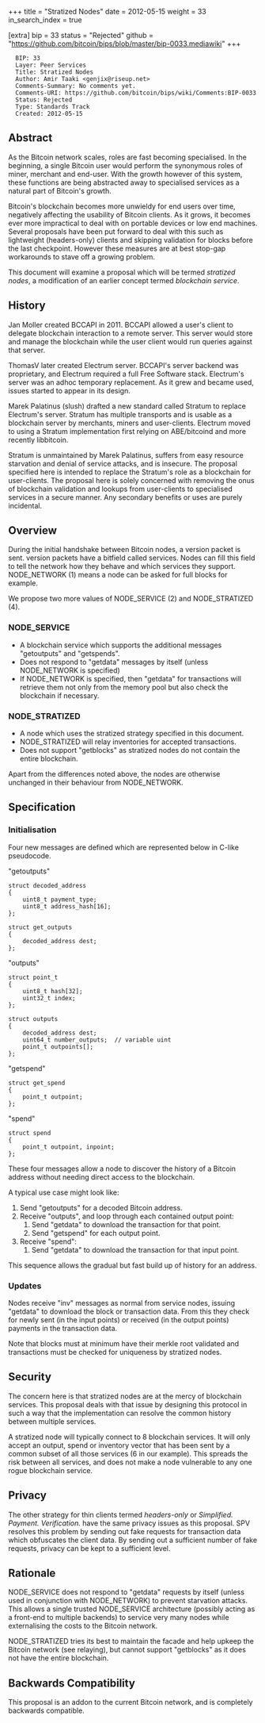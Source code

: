 +++
title = "Stratized Nodes"
date = 2012-05-15
weight = 33
in_search_index = true

[extra]
bip = 33
status = "Rejected"
github = "https://github.com/bitcoin/bips/blob/master/bip-0033.mediawiki"
+++

      BIP: 33
      Layer: Peer Services
      Title: Stratized Nodes
      Author: Amir Taaki <genjix@riseup.net>
      Comments-Summary: No comments yet.
      Comments-URI: https://github.com/bitcoin/bips/wiki/Comments:BIP-0033
      Status: Rejected
      Type: Standards Track
      Created: 2012-05-15

## Abstract

As the Bitcoin network scales, roles are fast becoming specialised. In
the beginning, a single Bitcoin user would perform the synonymous roles
of miner, merchant and end-user. With the growth however of this system,
these functions are being abstracted away to specialised services as a
natural part of Bitcoin's growth.

Bitcoin's blockchain becomes more unwieldy for end users over time,
negatively affecting the usability of Bitcoin clients. As it grows, it
becomes ever more impractical to deal with on portable devices or low
end machines. Several proposals have been put forward to deal with this
such as lightweight (headers-only) clients and skipping validation for
blocks before the last checkpoint. However these measures are at best
stop-gap workarounds to stave off a growing problem.

This document will examine a proposal which will be termed *stratized
nodes*, a modification of an earlier concept termed *blockchain
service*.

## History

Jan Moller created BCCAPI in 2011. BCCAPI allowed a user's client to
delegate blockchain interaction to a remote server. This server would
store and manage the blockchain while the user client would run queries
against that server.

ThomasV later created Electrum server. BCCAPI's server backend was
proprietary, and Electrum required a full Free Software stack.
Electrum's server was an adhoc temporary replacement. As it grew and
became used, issues started to appear in its design.

Marek Palatinus (slush) drafted a new standard called Stratum to replace
Electrum's server. Stratum has multiple transports and is usable as a
blockchain server by merchants, miners and user-clients. Electrum moved
to using a Stratum implementation first relying on ABE/bitcoind and more
recently libbitcoin.

Stratum is unmaintained by Marek Palatinus, suffers from easy resource
starvation and denial of service attacks, and is insecure. The proposal
specified here is intended to replace the Stratum's role as a blockchain
for user-clients. The proposal here is solely concerned with removing
the onus of blockchain validation and lookups from user-clients to
specialised services in a secure manner. Any secondary benefits or uses
are purely incidental.

## Overview

During the initial handshake between Bitcoin nodes, a version packet is
sent. version packets have a bitfield called services. Nodes can fill
this field to tell the network how they behave and which services they
support. NODE\_NETWORK (1) means a node can be asked for full blocks for
example.

We propose two more values of NODE\_SERVICE (2) and NODE\_STRATIZED (4).

### NODE\_SERVICE

-   A blockchain service which supports the additional messages
    "getoutputs" and "getspends".
-   Does not respond to "getdata" messages by itself (unless
    NODE\_NETWORK is specified)
-   If NODE\_NETWORK is specified, then "getdata" for transactions will
    retrieve them not only from the memory pool but also check the
    blockchain if necessary.

### NODE\_STRATIZED

-   A node which uses the stratized strategy specified in this document.
-   NODE\_STRATIZED will relay inventories for accepted transactions.
-   Does not support "getblocks" as stratized nodes do not contain the
    entire blockchain.

Apart from the differences noted above, the nodes are otherwise
unchanged in their behaviour from NODE\_NETWORK.

## Specification

### Initialisation

Four new messages are defined which are represented below in C-like
pseudocode.

"getoutputs"

    struct decoded_address
    {
        uint8_t payment_type;
        uint8_t address_hash[16];
    };

    struct get_outputs
    {
        decoded_address dest;
    };

"outputs"

    struct point_t
    {
        uint8_t hash[32];
        uint32_t index;
    };

    struct outputs
    {
        decoded_address dest;
        uint64_t number_outputs;  // variable uint
        point_t outpoints[];
    };

"getspend"

    struct get_spend
    {
        point_t outpoint;
    };

"spend"

    struct spend
    {
        point_t outpoint, inpoint;
    };

These four messages allow a node to discover the history of a Bitcoin
address without needing direct access to the blockchain.

A typical use case might look like:

1.  Send "getoutputs" for a decoded Bitcoin address.
2.  Receive "outputs", and loop through each contained output point:
    1.  Send "getdata" to download the transaction for that point.
    2.  Send "getspend" for each output point.
3.  Receive "spend":
    1.  Send "getdata" to download the transaction for that input point.

This sequence allows the gradual but fast build up of history for an
address.

### Updates

Nodes receive "inv" messages as normal from service nodes, issuing
"getdata" to download the block or transaction data. From this they
check for newly sent (in the input points) or received (in the output
points) payments in the transaction data.

Note that blocks must at minimum have their merkle root validated and
transactions must be checked for uniqueness by stratized nodes.

## Security

The concern here is that stratized nodes are at the mercy of blockchain
services. This proposal deals with that issue by designing this protocol
in such a way that the implementation can resolve the common history
between multiple services.

A stratized node will typically connect to 8 blockchain services. It
will only accept an output, spend or inventory vector that has been sent
by a common subset of all those services (6 in our example). This
spreads the risk between all services, and does not make a node
vulnerable to any one rogue blockchain service.

## Privacy

The other strategy for thin clients termed *headers-only* or
*Simplified. Payment. Verification.* have the same privacy issues as
this proposal. SPV resolves this problem by sending out fake requests
for transaction data which obfuscates the client data. By sending out a
sufficient number of fake requests, privacy can be kept to a sufficient
level.

## Rationale

NODE\_SERVICE does not respond to "getdata" requests by itself (unless
used in conjunction with NODE\_NETWORK) to prevent starvation attacks.
This allows a single trusted NODE\_SERVICE architecture (possibly acting
as a front-end to multiple backends) to service very many nodes while
externalising the costs to the Bitcoin network.

NODE\_STRATIZED tries its best to maintain the facade and help upkeep
the Bitcoin network (see relaying), but cannot support "getblocks" as it
does not have the entire blockchain.

## Backwards Compatibility

This proposal is an addon to the current Bitcoin network, and is
completely backwards compatible.
